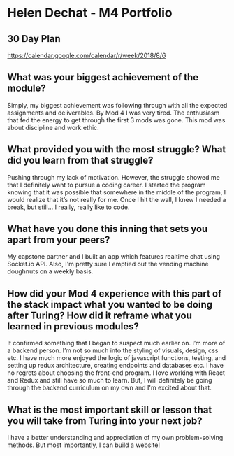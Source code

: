 
# Helen Dechat - M4 Portfolio
 
 ## 30 Day Plan
https://calendar.google.com/calendar/r/week/2018/8/6
 
 ## What was your biggest achievement of the module?
Simply, my biggest achievement was  following through with all the expected assignments and deliverables. By Mod 4 I was very tired. The enthusiasm that fed the energy to get through the first 3 mods was gone. This mod was about discipline and work ethic. 
 
 ## What provided you with the most struggle? What did you learn from that struggle?
 Pushing through my lack of motivation. However, the struggle showed me that I definitely want to pursue a coding career. I started the program knowing that it was possible that somewhere in the middle of the program, I would realize that it’s not really for me. Once I hit the wall, I knew I needed a break, but still... I really, really like to code.

 ## What have you done this inning that sets you apart from your peers?
My capstone partner and I built an app which features realtime chat using Socket.io API. Also, I'm pretty sure I emptied out the vending machine doughnuts on a weekly basis.

## How did your Mod 4 experience with this part of the stack impact what you wanted to be doing after Turing? How did it reframe what you learned in previous modules?
It confirmed something that I began to suspect much earlier on. I’m more of a backend person. I’m not so much into the styling of visuals, design, css etc. I have much more enjoyed the logic of javascript functions, testing, and setting up redux architecture, creating endpoints and databases etc. I have no regrets about choosing the front-end program. I love working with React and Redux and still have so much to learn. But, I will definitely be going through the backend curriculum on my own and I'm excited about that.

 ## What is the most important skill or lesson that you will take from Turing into your next job?
I have a better understanding and appreciation of my own problem-solving methods. But most importantly, I can build a website! 
